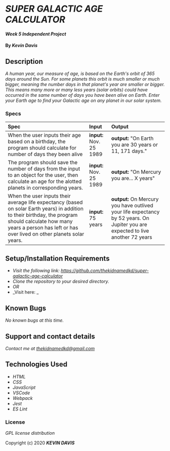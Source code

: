 # _SUPER GALACTIC AGE CALCULATOR_

#### _Week 5 Independent Project_

#### By _Kevin Davis_

## Description

_A human year, our measure of age, is based on the Earth's orbit of 365 days around the Sun. For some planets this orbit is much smaller or much bigger, meaning the number days in that planet's year are smaller or bigger. This means many more or many less years (solar orbits) could have occurred in the same number of days you have been alive on Earth. Enter your Earth age to find your Galactic age on any planet in our solar system._

### Specs
| Spec | Input | Output |
| :---------- | :---------- | :---------- |
| When the user inputs their age based on a birthday, the program should calculate for number of days they been alive | <strong>input:</strong> Nov. 25 1989 | <strong>output:</strong> "On Earth you are 30 years or 11, 171 days." | 
| The program should save the number of days from the input to an object for the user, then calculate an age for the alotted planets in corresponding years. | <strong>input:</strong> Nov. 25 1989 | <strong>output:</strong> "On Mercury you are... X years" |
| When the user inputs their average life expectancy (based on solar Earth years) in addition to their birthday, the program should calculate how many years a person has left or has over lived on other planets solar years. | <strong>input:</strong> 75 years | <strong>output:</strong> On Mercury you have outlived your life expectancy by 52 years. On Jupiter you are expected to live another 72 years |


## Setup/Installation Requirements

* _Visit the following link: https://github.com/thekidnamedkd/super-galactic-age-calculator_
* _Clone the repository to your desired directory._
* _OR_
* _Visit here: _


## Known Bugs

_No known bugs at this time._

## Support and contact details

_Contact me at <thekidnamedkd@gmail.com>_

## Technologies Used

* _HTML_
* _CSS_
* _JavaScript_
* _VSCode_
* _Webpack_
* _Jest_
* _ES Lint_

### License

*GPL license distribution*

Copyright (c) 2020 **_KEVIN DAVIS_**
